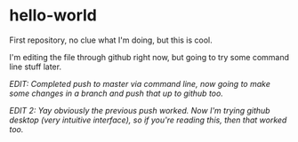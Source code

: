 # hello-world
First repository, no clue what I'm doing, but this is cool.

I'm editing the file through github right now, but going to try some command line stuff later.

*EDIT: Completed push to master via command line, now going to make some changes in a branch and push that up to github too.*

*EDIT 2: Yay obviously the previous push worked. Now I'm trying github desktop (very intuitive interface), so if you're reading this, then that worked too.*